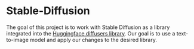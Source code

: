 # Stable-Diffusion
The goal of this project is to work with Stable Diffusion as a library integrated into the [Huggingface diffusers library](https://huggingface.co/blog/stable_diffusion).
Our goal is to use a text-to-image model and apply our changes to the desired library.
